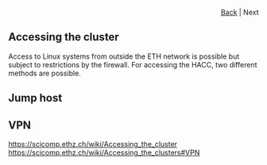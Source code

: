 <div id="readme" class="Box-body readme blob js-code-block-container">
<article class="markdown-body entry-content p-3 p-md-6" itemprop="text">
<p align="right">
<a href="https://github.com/fpgasystems/hacc/blob/main/README.md#sections">Back</a> | Next
</p>

# Accessing the cluster
Access to Linux systems from outside the ETH network is possible but subject to restrictions by the firewall. For accessing the HACC, two different methods are possible.

## Jump host

## VPN


https://scicomp.ethz.ch/wiki/Accessing_the_cluster
https://scicomp.ethz.ch/wiki/Accessing_the_clusters#VPN